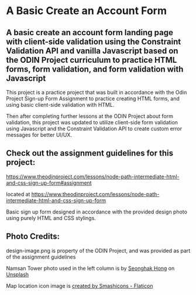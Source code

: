 # A Basic Create an Account Form

## A basic create an account form landing page with client-side validation using the Constraint Validation API and vanilla Javascript based on the ODIN Project curriculum to practice HTML forms, form validation, and form validation with Javascript

This project is a practice project that was built in accordance with the Odin Project Sign-up Form Assignment to practice creating HTML forms, and using basic client-side validation with HTML.

Then after completing further lessons at the ODIN Project about form validation, this project was updated to utilize client-side form validation using Javascript and the Constraint Validation API to create custom error messages for better UI/UX. 


## Check out the assignment guidelines for this project:

https://www.theodinproject.com/lessons/node-path-intermediate-html-and-css-sign-up-form#assignment


 located at https://www.theodinproject.com/lessons/node-path-intermediate-html-and-css-sign-up-form 

Basic sign up form designed in accordance with the provided design photo using purely HTML and CSS stylings.

## Photo Credits:

design-image.png is property of the ODIN Project, and was provided as part of the assignment guidelines


Namsan Tower photo used in the left column is by <a href="https://unsplash.com/@euriion?utm_content=creditCopyText&utm_medium=referral&utm_source=unsplash">Seonghak Hong</a> on <a href="https://unsplash.com/photos/a-tall-tower-with-a-sky-scraper-in-the-background-h-BxnAy_5WE?utm_content=creditCopyText&utm_medium=referral&utm_source=unsplash">Unsplash</a>
  

Map location icon image is 
<a href="https://www.flaticon.com/free-icons/location" title="location icons">created by Smashicons - Flaticon</a>